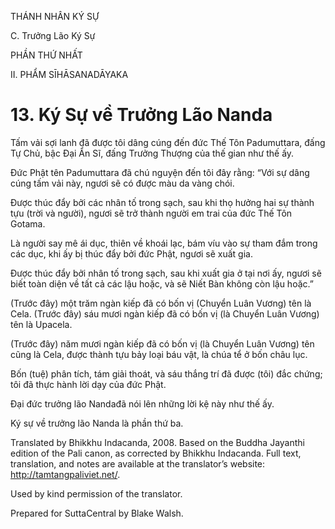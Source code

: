 THÁNH NHÂN KÝ SỰ

C. Trưởng Lão Ký Sự

PHẦN THỨ NHẤT

II. PHẨM SĪHĀSANADĀYAKA

# 13\. Ký Sự về Trưởng Lão Nanda

Tấm vải sợi lanh đã được tôi dâng cúng đến đức Thế Tôn Padumuttara, đấng Tự Chủ, bậc Đại Ẩn Sĩ, đấng Trưởng Thượng của thế gian như thế ấy.

Đức Phật tên Padumuttara đã chú nguyện đến tôi đây rằng: “Với sự dâng cúng tấm vải này, ngươi sẽ có được màu da vàng chói.

Được thúc đẩy bởi các nhân tố trong sạch, sau khi thọ hưởng hai sự thành tựu (trời và người), ngươi sẽ trở thành người em trai của đức Thế Tôn Gotama.

Là người say mê ái dục, thiên về khoái lạc, bám víu vào sự tham đắm trong các dục, khi ấy bị thúc đẩy bởi đức Phật, ngươi sẽ xuất gia.

Được thúc đẩy bởi nhân tố trong sạch, sau khi xuất gia ở tại nơi ấy, ngươi sẽ biết toàn diện về tất cả các lậu hoặc, và sẽ Niết Bàn không còn lậu hoặc.”

(Trước đây) một trăm ngàn kiếp đã có bốn vị (Chuyển Luân Vương) tên là Cela. (Trước đây) sáu mươi ngàn kiếp đã có bốn vị (là Chuyển Luân Vương) tên là Upacela.

(Trước đây) năm mươi ngàn kiếp đã có bốn vị (là Chuyển Luân Vương) tên cũng là Cela, được thành tựu bảy loại báu vật, là chúa tể ở bốn châu lục.

Bốn (tuệ) phân tích, tám giải thoát, và sáu thắng trí đã được (tôi) đắc chứng; tôi đã thực hành lời dạy của đức Phật.

Đại đức trưởng lão Nandađã nói lên những lời kệ này như thế ấy.

Ký sự về trưởng lão Nanda là phần thứ ba.

Translated by Bhikkhu Indacanda, 2008. Based on the Buddha Jayanthi edition of the Pali canon, as corrected by Bhikkhu Indacanda. Full text, translation, and notes are available at the translator’s website: http://tamtangpaliviet.net/.

Used by kind permission of the translator.

Prepared for SuttaCentral by Blake Walsh.